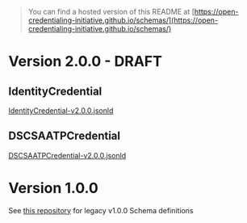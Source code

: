 > You can find a hosted version of this README at [https://open-credentialing-initiative.github.io/schemas/](https://open-credentialing-initiative.github.io/schemas/)

# Version 2.0.0 - DRAFT

## IdentityCredential
[IdentityCredential-v2.0.0.jsonld](https://open-credentialing-initiative.github.io/schemas/credentials/draft/IdentityCredential-v2.0.0.jsonld)

## DSCSAATPCredential
[DSCSAATPCredential-v2.0.0.jsonld](https://open-credentialing-initiative.github.io/schemas/credentials/draft/DSCSAATPCredential-v2.0.0.jsonld)

# Version 1.0.0 

See [this repository](https://github.com/Open-Credentialing-Initiative/oci) for legacy v1.0.0 Schema definitions 